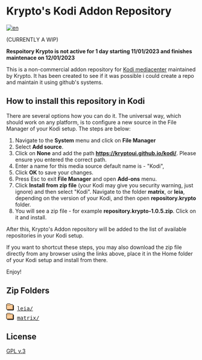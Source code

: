 # Krypto's Kodi Addon Repository 
[![en](https://img.shields.io/badge/lang-en-red.svg)](./Readme.md)


(CURRENTLY A WIP)


**Respoitory Krypto is not active for 1 day starting 11/01/2023 and finishes maintenace on 12/01/2023**



This is a non-commercial addon repository for [Kodi mediacenter](https://kodi.tv) 
maintained by Krypto.
It has been created to see if it was possible i could create a repo and maintain it using github's systems.

## How to install this repository in Kodi

There are several options how you can do it. The universal way, which 
should work on any platform, is to configure a new source in the 
File Manager of your Kodi setup. The steps are below:

1. Navigate to the **System** menu and click on **File Manager**
2. Select **Add source**. 
3. Click on **None** and add the path **https://kryptoui.github.io/kodi/**. 
   Please ensure you entered the correct path.
5. Enter a name for this media source default name is - "Kodi",
6. Click **OK** to save your changes.
7. Press Esc to exit **File Manager** and open **Add-ons** menu.
8. Click **Install from zip file** (your Kodi may give you security warning, just ignore)
   and then select "Kodi". Navigate to the folder 
   **matrix**, or 
   **leia**,
   depending on the version of your Kodi, and then open **repository.krypto** folder.
9. You will see a zip file - for example **repository.krypto-1.0.5.zip**. Click on it
   and install.
   
After this, Krypto's Addon repository will be added to the list of available repositories
in your Kodi setup.

If you want to shortcut these steps, you may also download the zip file directly 
from any browser using the links above, place it in the Home folder of your
Kodi setup and install from there.

Enjoy!

## Zip Folders

<pre>
<img src="icons/folder.gif" alt="[DIR]" width="20" height="22"/> <a href="leia/">leia/</a> 
<img src="icons/folder.gif" alt="[DIR]" width="20" height="22"/> <a href="matrix/">matrix/</a> 
</pre>

## License

[GPL v.3](http://www.gnu.org/copyleft/gpl.html)
